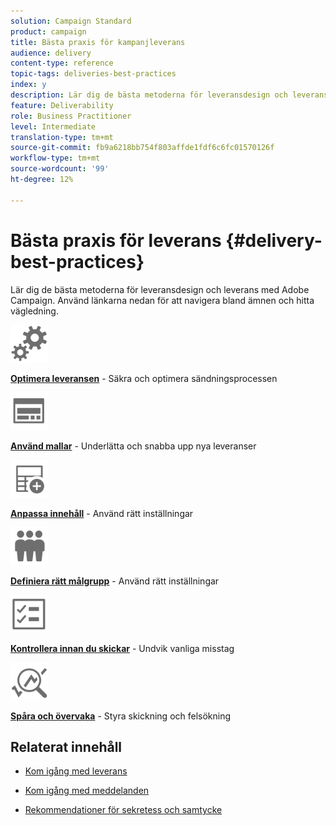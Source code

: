 ```yaml
---
solution: Campaign Standard
product: campaign
title: Bästa praxis för kampanjleverans
audience: delivery
content-type: reference
topic-tags: deliveries-best-practices
index: y
description: Lär dig de bästa metoderna för leveransdesign och leverans med Adobe Campaign.
feature: Deliverability
role: Business Practitioner
level: Intermediate
translation-type: tm+mt
source-git-commit: fb9a6218bb754f803affde1fdf6c6fc01570126f
workflow-type: tm+mt
source-wordcount: '99'
ht-degree: 12%

---
```



# Bästa praxis för leverans {#delivery-best-practices}

Lär dig de bästa metoderna för leveransdesign och leverans med Adobe Campaign. Använd länkarna nedan för att navigera bland ämnen och hitta vägledning.

<img src="assets/do-not-localize/optimize.svg"  width="60px">

**[Optimera leveransen](optimize-delivery.md)**  - Säkra och optimera sändningsprocessen

<img src="assets/do-not-localize/design.svg"  width="60px">

**[Använd mallar](use-templates.md)**  - Underlätta och snabba upp nya leveranser

<img src="assets/do-not-localize/custom.svg"  width="60px">

**[Anpassa innehåll](design-and-personalize.md)**  - Använd rätt inställningar

<img src="assets/do-not-localize/profiles.svg"  width="60px">

**[Definiera rätt målgrupp](define-the-right-audience.md)**  - Använd rätt inställningar

<img src="assets/do-not-localize/start.svg"  width="60px">

**[Kontrollera innan du skickar](check-before-sending.md)**  - Undvik vanliga misstag

<img src="assets/do-not-localize/troubleshoot.svg"  width="60px">

**[Spåra och övervaka](track-and-monitor.md)**  - Styra skickning och felsökning

## Relaterat innehåll

* [Kom igång med leverans](../../sending/using/about-deliverability.md)

* [Kom igång med meddelanden](../../channels/using/get-started-communication-channels.md)

* [Rekommendationer för sekretess och samtycke](../../start/using/privacy.md)

